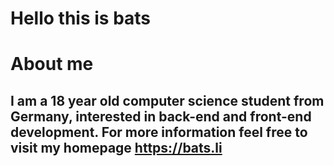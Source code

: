 # Hello this is bats

# About me 
## I am a 18 year old computer science student from Germany, interested in back-end and front-end development. For more information feel free to visit my homepage https://bats.li
 
<!--
**batscs/batscs** is a ✨ _special_ ✨ repository because its `README.md` (this file) appears on your GitHub profile.

Here are some ideas to get you started:

- 🔭 I’m currently working on ...
- 🌱 I’m currently learning ...
- 👯 I’m looking to collaborate on ...
- 🤔 I’m looking for help with ...
- 💬 Ask me about ...
- 📫 How to reach me: ...
- 😄 Pronouns: ...
- ⚡ Fun fact: ...
-->
